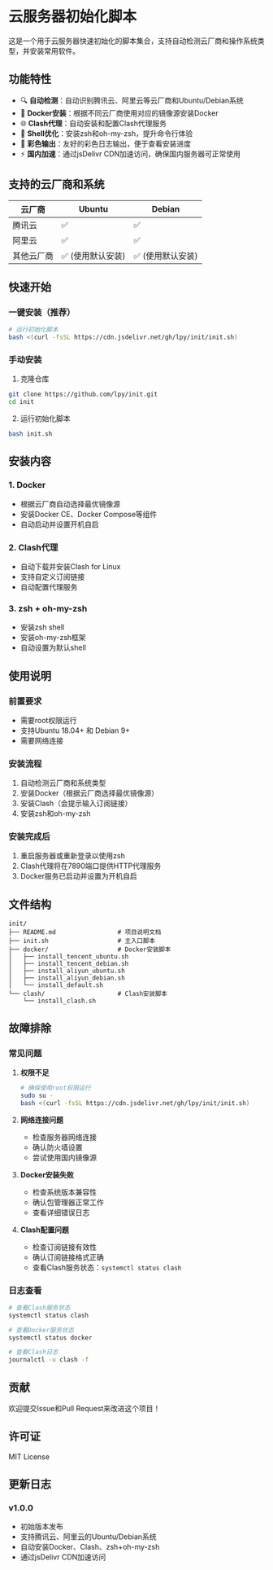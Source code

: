 # 云服务器初始化脚本

这是一个用于云服务器快速初始化的脚本集合，支持自动检测云厂商和操作系统类型，并安装常用软件。

## 功能特性

- 🔍 **自动检测**：自动识别腾讯云、阿里云等云厂商和Ubuntu/Debian系统
- 🐳 **Docker安装**：根据不同云厂商使用对应的镜像源安装Docker
- 🌐 **Clash代理**：自动安装和配置Clash代理服务
- 🐚 **Shell优化**：安装zsh和oh-my-zsh，提升命令行体验
- 🎨 **彩色输出**：友好的彩色日志输出，便于查看安装进度
- ⚡ **国内加速**：通过jsDelivr CDN加速访问，确保国内服务器可正常使用

## 支持的云厂商和系统

| 云厂商 | Ubuntu | Debian |
|--------|--------|--------|
| 腾讯云 | ✅ | ✅ |
| 阿里云 | ✅ | ✅ |
| 其他云厂商 | ✅ (使用默认安装) | ✅ (使用默认安装) |

## 快速开始

### 一键安装（推荐）

```bash
# 运行初始化脚本
bash <(curl -fsSL https://cdn.jsdelivr.net/gh/lpy/init/init.sh)
```

### 手动安装

1. 克隆仓库
```bash
git clone https://github.com/lpy/init.git
cd init
```

2. 运行初始化脚本
```bash
bash init.sh
```

## 安装内容

### 1. Docker
- 根据云厂商自动选择最优镜像源
- 安装Docker CE、Docker Compose等组件
- 自动启动并设置开机自启

### 2. Clash代理
- 自动下载并安装Clash for Linux
- 支持自定义订阅链接
- 自动配置代理服务

### 3. zsh + oh-my-zsh
- 安装zsh shell
- 安装oh-my-zsh框架
- 自动设置为默认shell

## 使用说明

### 前置要求
- 需要root权限运行
- 支持Ubuntu 18.04+ 和 Debian 9+
- 需要网络连接

### 安装流程
1. 自动检测云厂商和系统类型
2. 安装Docker（根据云厂商选择最优镜像源）
3. 安装Clash（会提示输入订阅链接）
4. 安装zsh和oh-my-zsh

### 安装完成后
1. 重启服务器或重新登录以使用zsh
2. Clash代理将在7890端口提供HTTP代理服务
3. Docker服务已启动并设置为开机自启

## 文件结构

```
init/
├── README.md                 # 项目说明文档
├── init.sh                   # 主入口脚本
├── docker/                   # Docker安装脚本
│   ├── install_tencent_ubuntu.sh
│   ├── install_tencent_debian.sh
│   ├── install_aliyun_ubuntu.sh
│   ├── install_aliyun_debian.sh
│   └── install_default.sh
└── clash/                    # Clash安装脚本
    └── install_clash.sh
```

## 故障排除

### 常见问题

1. **权限不足**
   ```bash
   # 确保使用root权限运行
   sudo su -
   bash <(curl -fsSL https://cdn.jsdelivr.net/gh/lpy/init/init.sh)
   ```

2. **网络连接问题**
   - 检查服务器网络连接
   - 确认防火墙设置
   - 尝试使用国内镜像源

3. **Docker安装失败**
   - 检查系统版本兼容性
   - 确认包管理器正常工作
   - 查看详细错误日志

4. **Clash配置问题**
   - 检查订阅链接有效性
   - 确认订阅链接格式正确
   - 查看Clash服务状态：`systemctl status clash`

### 日志查看

```bash
# 查看Clash服务状态
systemctl status clash

# 查看Docker服务状态
systemctl status docker

# 查看Clash日志
journalctl -u clash -f
```

## 贡献

欢迎提交Issue和Pull Request来改进这个项目！

## 许可证

MIT License

## 更新日志

### v1.0.0
- 初始版本发布
- 支持腾讯云、阿里云的Ubuntu/Debian系统
- 自动安装Docker、Clash、zsh+oh-my-zsh
- 通过jsDelivr CDN加速访问 